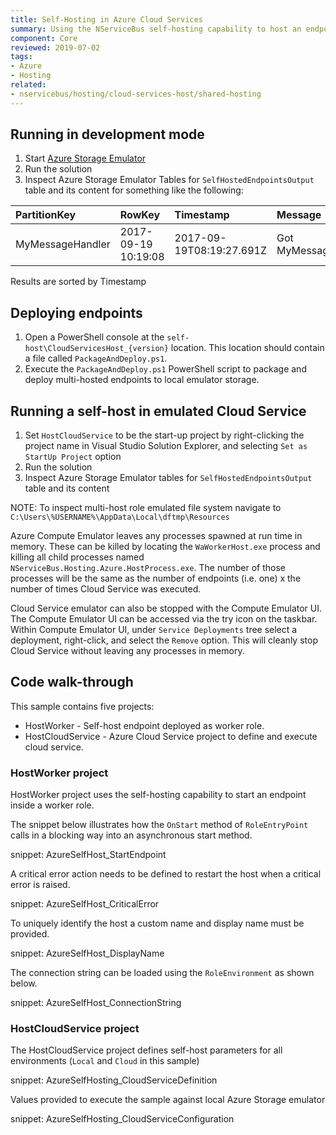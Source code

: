 ```yaml
---
title: Self-Hosting in Azure Cloud Services
summary: Using the NServiceBus self-hosting capability to host an endpoint in an Azure instance.
component: Core
reviewed: 2019-07-02
tags:
- Azure
- Hosting
related:
- nservicebus/hosting/cloud-services-host/shared-hosting
---
```


## Running in development mode

 1. Start [Azure Storage Emulator](https://docs.microsoft.com/en-us/azure/storage/storage-use-emulator)
 1. Run the solution
 1. Inspect Azure Storage Emulator Tables for `SelfHostedEndpointsOutput` table and its content for something like the following:

| PartitionKey | RowKey | Timestamp | Message |
|:--|:--|:--|:--|
|MyMessageHandler	|2017-09-19 10:19:08	|2017-09-19T08:19:27.691Z	|Got MyMessage. |

Results are sorted by Timestamp


## Deploying endpoints

 1. Open a PowerShell console at the `self-host\CloudServicesHost_{version}` location. This location should contain a file called `PackageAndDeploy.ps1`.
 1. Execute the `PackageAndDeploy.ps1` PowerShell script to package and deploy multi-hosted endpoints to local emulator storage.


## Running a self-host in emulated Cloud Service

 1. Set `HostCloudService` to be the start-up project by right-clicking the project name in Visual Studio Solution Explorer, and selecting `Set as StartUp Project` option
 1. Run the solution
 1. Inspect Azure Storage Emulator tables for `SelfHostedEndpointsOutput` table and its content

NOTE: To inspect multi-host role emulated file system navigate to `C:\Users\%USERNAME%\AppData\Local\dftmp\Resources`

Azure Compute Emulator leaves any processes spawned at run time in memory. These can be killed by locating the `WaWorkerHost.exe` process and killing all child processes named `NServiceBus.Hosting.Azure.HostProcess.exe`. The number of those processes will be the same as the number of endpoints (i.e. one) x the number of times Cloud Service was executed.

Cloud Service emulator can also be stopped with the Compute Emulator UI. The Compute Emulator UI can be accessed via the try icon on the taskbar. Within Compute Emulator UI, under `Service Deployments` tree select a deployment, right-click, and select the `Remove` option. This will cleanly stop Cloud Service without leaving any processes in memory.


## Code walk-through

This sample contains five projects:

 * HostWorker - Self-host endpoint deployed as worker role.
 * HostCloudService - Azure Cloud Service project to define and execute cloud service.


### HostWorker project

HostWorker project uses the self-hosting capability to start an endpoint inside a worker role.

The snippet below illustrates how the `OnStart` method of `RoleEntryPoint` calls in a blocking way into an asynchronous start method.

snippet: AzureSelfHost_StartEndpoint

A critical error action needs to be defined to restart the host when a critical error is raised.

snippet: AzureSelfHost_CriticalError

To uniquely identify the host a custom name and display name must be provided.

snippet: AzureSelfHost_DisplayName

The connection string can be loaded using the `RoleEnvironment` as shown below.

snippet: AzureSelfHost_ConnectionString

### HostCloudService project

The HostCloudService project defines self-host parameters for all environments (`Local` and `Cloud` in this sample)

snippet: AzureSelfHosting_CloudServiceDefinition

Values provided to execute the sample against local Azure Storage emulator

snippet: AzureSelfHosting_CloudServiceConfiguration
